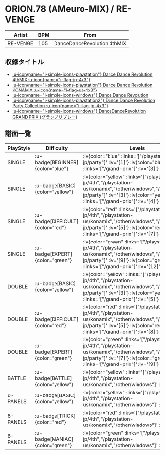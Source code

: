 # ORION.78 (AMeuro-MIX) / RE-VENGE

|Artist|BPM|From|
|------|---|----|
|RE-VENGE|105|DanceDanceRevolution 4thMIX|

## 収録タイトル

- [ :u-icon{name="i-simple-icons-playstation"} Dance Dance Revolution 4thMIX :u-icon{name="i-flag-jp-4x3"} ](/playstation-jp/4th)
- [ :u-icon{name="i-simple-icons-playstation"} Dance Dance Revolution KONAMIX :u-icon{name="i-flag-us-4x3"} ](/playstation-us/konamix)
- [ :u-icon{name="i-simple-icons-windows"} Dance Dance Revolution](/other/windows)
- [ :u-icon{name="i-simple-icons-playstation2"} Dance Dance Revolution Party Collection :u-icon{name="i-flag-jp-4x3"} ](/playstation2-jp/party)
- [ :u-icon{name="i-simple-icons-windows"} DanceDanceRevolution GRAND PRIX (グランプリプレー)](/grand-prix)

## 譜面一覧

|PlayStyle|Difficulty|Levels|Notes|Movie|
|---------|----------|------|-----|-----|
|SINGLE| :u-badge[BEGINNER]{color="blue"} | :lv{color="blue" :links='["/playstation2-jp/party"]' :lv='[1]'}  :lv{color="blue" :links='["/grand-prix"]' :lv='[3]'} |60/0||
|SINGLE| :u-badge[BASIC]{color="yellow"} | :lv{color="yellow" :links='["/playstation-jp/4th","/playstation-us/konamix","/other/windows","/playstation2-jp/party"]' :lv='[3]'}  :lv{color="yellow" :links='["/grand-prix"]' :lv='[4]'} |101/0||
|SINGLE| :u-badge[DIFFICULT]{color="red"} | :lv{color="red" :links='["/playstation-jp/4th","/playstation-us/konamix","/other/windows","/playstation2-jp/party"]' :lv='[5]'}  :lv{color="red" :links='["/grand-prix"]' :lv='[7]'} |170/0||
|SINGLE| :u-badge[EXPERT]{color="green"} | :lv{color="green" :links='["/playstation-jp/4th","/playstation-us/konamix","/other/windows","/playstation2-jp/party"]' :lv='[9]'}  :lv{color="green" :links='["/grand-prix"]' :lv='[12]'} |320/0||
|DOUBLE| :u-badge[BASIC]{color="yellow"} | :lv{color="yellow" :links='["/playstation-jp/4th","/playstation-us/konamix","/other/windows","/playstation2-jp/party"]' :lv='[3]'}  :lv{color="yellow" :links='["/grand-prix"]' :lv='[5]'} |113/0||
|DOUBLE| :u-badge[DIFFICULT]{color="red"} | :lv{color="red" :links='["/playstation-jp/4th","/playstation-us/konamix","/other/windows","/playstation2-jp/party"]' :lv='[5]'}  :lv{color="red" :links='["/grand-prix"]' :lv='[8]'} |184/0||
|DOUBLE| :u-badge[EXPERT]{color="green"} | :lv{color="green" :links='["/playstation-jp/4th","/playstation-us/konamix","/other/windows","/playstation2-jp/party"]' :lv='[7]'}  :lv{color="green" :links='["/grand-prix"]' :lv='[9]'} |261/0||
|BATTLE| :u-badge[BATTLE]{color="yellow"} | :lv{color="yellow" :links='["/playstation-jp/4th","/playstation-us/konamix","/other/windows"]' :lv='[7]'} |||
|6-PANELS| :u-badge[BASIC]{color="yellow"} | :lv{color="yellow" :links='["/playstation-jp/4th","/playstation-us/konamix","/other/windows"]' :lv='[3]'} |104/0||
|6-PANELS| :u-badge[TRICK]{color="red"} | :lv{color="red" :links='["/playstation-jp/4th","/playstation-us/konamix","/other/windows"]' :lv='[5]'} |160/0||
|6-PANELS| :u-badge[MANIAC]{color="green"} | :lv{color="green" :links='["/playstation-jp/4th","/playstation-us/konamix","/other/windows"]' :lv='[8]'} |273/0||
